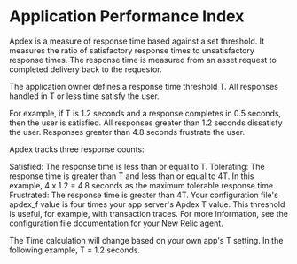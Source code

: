 # Application Performance Index

Apdex is a measure of response time based against a set threshold. It measures the ratio of satisfactory response times to unsatisfactory response times. The response time is measured from an asset request to completed delivery back to the requestor.

The application owner defines a response time threshold T. All responses handled in T or less time satisfy the user.

For example, if T is 1.2 seconds and a response completes in 0.5 seconds, then the user is satisfied. All responses greater than 1.2 seconds dissatisfy the user. Responses greater than 4.8 seconds frustrate the user.

Apdex tracks three response counts:

Satisfied: The response time is less than or equal to T.
Tolerating: The response time is greater than T and less than or equal to 4T. In this example, 4 x 1.2 = 4.8 seconds as the maximum tolerable response time.
Frustrated: The response time is greater than 4T.
Your configuration file's apdex_f value is four times your app server's Apdex T value. This threshold is useful, for example, with transaction traces. For more information, see the configuration file documentation for your New Relic agent.

The Time calculation will change based on your own app's T setting. In the following example, T = 1.2 seconds.
